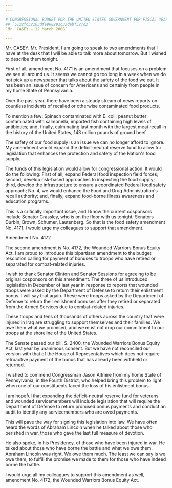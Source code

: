 ```yaml
---
---

# CONGRESSIONAL BUDGET FOR THE UNITED STATES GOVERNMENT FOR FISCAL YEAR
## `5122fc32103dfe968291c33dabf527d2`
`Mr. CASEY — 12 March 2008`

---
```



Mr. CASEY. Mr. President, I am going to speak to two amendments that 
I have at the desk that I will be able to talk more about tomorrow. But 
I wished to describe them tonight.

First of all, amendment No. 4171 is an amendment that focuses on a 
problem we see all around us. It seems we cannot go too long in a week 
when we do not pick up a newspaper that talks about the safety of the 
food we eat. It has been an issue of concern for Americans and 
certainly from people in my home State of Pennsylvania.

Over the past year, there have been a steady stream of news reports 
on countless incidents of recalled or otherwise contaminated food 
products.

To mention a few: Spinach contaminated with E. coli; peanut butter 
contaminated with salmonella; imported fish containing high levels of 
antibiotics; and, finally, culminating last month with the largest meat 
recall in the history of the United States, 143 million pounds of 
ground beef.

The safety of our food supply is an issue we can no longer afford to 
ignore. My amendment would expand the deficit-neutral reserve fund to 
allow for legislation that enhances the protection and safety of the 
Nation's food supply.

The funds of this legislation would allow for congressional action. 
It would do the following: First of all, expand Federal food inspection 
field forces; second, develop risk-based approaches to inspecting the 
food supply; third, develop the infrastructure to ensure a coordinated 
Federal food safety approach; No. 4, we would enhance the Food and Drug 
Administration's recall authority; and, finally, expand food-borne 
illness awareness and education programs.

This is a critically important issue, and I know the current 
cosponsors include Senator Grassley, who is on the floor with us 
tonight; Senators Durbin, Brown, Schumer, Lautenberg. So that is the 
food safety amendment No. 4171. I would urge my colleagues to support 
that amendment.















 Amendment No. 4172


The second amendment is No. 4172, the Wounded Warriors Bonus Equity 
Act. I am proud to introduce this bipartisan amendment to the budget 
resolution calling for payment of bonuses to troops who have retired or 
separated for combat-related injuries.

I wish to thank Senator Clinton and Senator Sessions for agreeing to 
be original cosponsors on this amendment. The three of us introduced 
legislation in December of last year in response to reports that 
wounded troops were asked by the Department of Defense to return their 
enlistment bonus. I will say that again. These were troops asked by the 
Department of Defense to return their enlistment bonuses after they 
retired or separated from the Armed Services due to combat-related 
injuries.

These troops and tens of thousands of others across the country that 
were injured in Iraq are struggling to support themselves and their 
families. We owe them what we promised, and we must not drop our 
commitment to our troops at the shoreline of the United States.

The Senate passed our bill, S. 2400, the Wounded Warriors Bonus 
Equity Act, last year by unanimous consent. But we have not reconciled 
our version with that of the House of Representatives which does not 
require retroactive payment of the bonus that has already been withheld 
or returned.

I wished to commend Congressman Jason Altmire from my home State of 
Pennsylvania, in the Fourth District, who helped bring this problem to 
light when one of our constituents faced the loss of his enlistment 
bonus.

I am hopeful that expanding the deficit-neutral reserve fund for 
veterans and wounded servicemembers will include legislation that will 
require the Department of Defense to return promised bonus payments and 
conduct an audit to identify any servicemembers who are owed payments.

This will pave the way for signing this legislation into law. We have 
often heard the words of Abraham Lincoln when he talked about those who 
perished in war, those who gave the last full measure of devotion.

He also spoke, in his Presidency, of those who have been injured in 
war. He talked about those who have borne the battle and what we owe 
them. Abraham Lincoln was right. We owe them much. The least we can say 
is we owe them, to fulfill the promise we made to them for those who 
have indeed borne the battle.

I would urge all my colleagues to support this amendment as well, 
amendment No. 4172, the Wounded Warriors Bonus Equity Act.